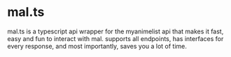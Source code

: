 # mal.ts
mal.ts is a typescript api wrapper for the myanimelist api that makes it fast, easy and fun to interact with mal. supports all endpoints, has interfaces for every response, and most importantly, saves you a lot of time.
